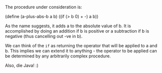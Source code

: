 The procedure under consideration is:

(define (a-plus-abs-b a b)
  ((if (> b 0) + -) a b))

As the name suggests, it adds a to the absolute value of b. It is accomplished by doing an addition if b is positive or a subtraction if b is negative (thus cancelling out -ve in b).

We can think of the `if` as returning the operator that will be applied to a and b. This implies we can extend it to anything - the operator to be applied can be determined by any arbitrarily complex procedure.

Also, die Java! :)
